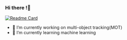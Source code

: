 ### Hi there !👋
[![Readme Card](https://github-readme-stats.vercel.app/api/pin/?username=GitRooky&repo=github-readme-stats)](https://github.com/anuraghazra/github-readme-stats)

- 🔭 I’m currently working on multi-object tracking(MOT)
- 🌱 I’m currently learning machine learning
<!--
**GitRooky/GitRooky** is a ✨ _special_ ✨ repository because its `README.md` (this file) appears on your GitHub profile.

Here are some ideas to get you started:

- 🔭 I’m currently working on ...
- 🌱 I’m currently learning ...
- 👯 I’m looking to collaborate on ...
- 🤔 I’m looking for help with ...
- 💬 Ask me about ...
- 📫 How to reach me: ...
- 😄 Pronouns: ...
- ⚡ Fun fact: ...
-->
